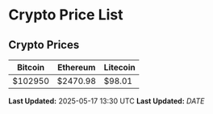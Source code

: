# Crypto Price List

## Crypto Prices
| Bitcoin | Ethereum | Litecoin |
| ------- | -------- | -------- |
| $102950 | $2470.98 | $98.01 |
**Last Updated:** 2025-05-17 13:30 UTC
**Last Updated:** $DATE$
